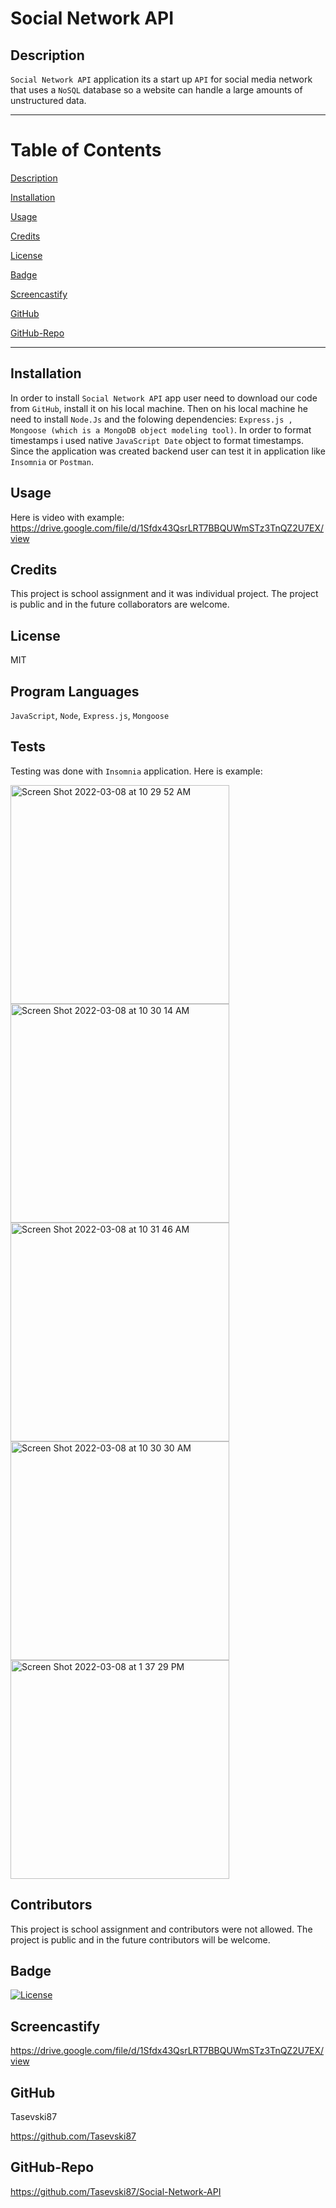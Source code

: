 # Social Network API

  ## Description
`Social Network API` application its a start up `API` for social media network that uses a `NoSQL` database so a website can handle a large amounts of unstructured data.

------------------------------------------------
# Table of Contents

[Description](#Description)

[Installation](#Installation)

[Usage](#Usage)

[Credits](#Credits)

[License](#License)

[Badge](#Badge)

[Screencastify](#Screencastify)

[GitHub](#GitHub)

[GitHub-Repo](#Github-Repo)

-------------------------------------------------

## Installation
In order to install `Social Network API` app user need to download our code from `GitHub`, install it on his local machine. Then on his local machine he need to install `Node.Js` and the folowing dependencies: `Express.js , Mongoose (which is a MongoDB object modeling tool)`. In order to format timestamps i used native `JavaScript Date` object to format timestamps. Since the application was created backend user can test it in application like `Insomnia` or `Postman`. 

## Usage
Here is video with example:
https://drive.google.com/file/d/1Sfdx43QsrLRT7BBQUWmSTz3TnQZ2U7EX/view

## Credits
This project is school assignment and it was individual project. The project is public and in the future collaborators are welcome.

## License
MIT

## Program Languages 
`JavaScript`, `Node`, `Express.js`, `Mongoose`

## Tests
Testing was done with `Insomnia` application. Here is example:

<img width="350" alt="Screen Shot 2022-03-08 at 10 29 52 AM" src="https://user-images.githubusercontent.com/91975394/157270590-38f5596a-a2f1-4393-a255-cc9057ea5b64.png">    <img width="350" alt="Screen Shot 2022-03-08 at 10 30 14 AM" src="https://user-images.githubusercontent.com/91975394/157270601-86e0dd4f-eeae-4c7b-9cc2-85e5ea3482e9.png"><img width="350" alt="Screen Shot 2022-03-08 at 10 31 46 AM" src="https://user-images.githubusercontent.com/91975394/157270612-83749552-66be-4799-8b88-267247b9b7e9.png">    <img width="350" alt="Screen Shot 2022-03-08 at 10 30 30 AM" src="https://user-images.githubusercontent.com/91975394/157270627-2f9552d7-2ec1-4d75-95da-9bfa1d61454d.png">    <img width="350" alt="Screen Shot 2022-03-08 at 1 37 29 PM" src="https://user-images.githubusercontent.com/91975394/157303471-f679c57a-ac86-4236-868b-dab78488eda3.png">

## Contributors
This project is school assignment and contributors were not allowed. The project is public and in the future contributors will be welcome.

## Badge
[![License](https://img.shields.io/badge/License-MIT-blue.svg)](https://opensource.org/licenses/MIT)

## Screencastify
https://drive.google.com/file/d/1Sfdx43QsrLRT7BBQUWmSTz3TnQZ2U7EX/view

## GitHub
Tasevski87

https://github.com/Tasevski87

## GitHub-Repo
https://github.com/Tasevski87/Social-Network-API


